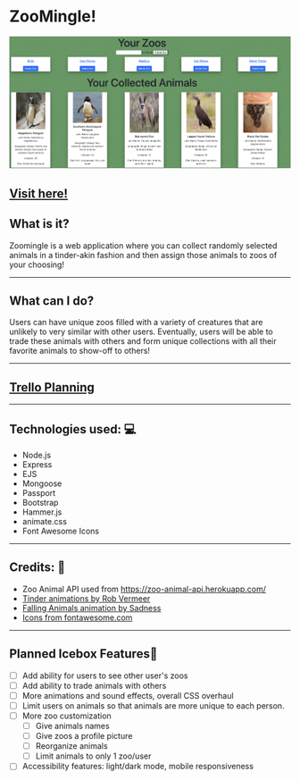 <h1>ZooMingle!</h1>
<img src="./public/images/preview.png"/>

<h2><strong><a href="https://zoomingle.herokuapp.com/">Visit here!</a></strong></h2>

<h2>What is it?</h2>
<p>Zoomingle is a web application where you can collect randomly selected animals in a tinder-akin fashion and then assign those animals to zoos of your choosing!</p>
<hr></hr>
<h2>What can I do?</h2>
<p>Users can have unique zoos filled with a variety of creatures that are unlikely to very similar with other users. Eventually, users will be able to trade these animals with others and form unique collections with all their favorite animals to show-off to others!</p>
<hr></hr>
<h2>
<a href="https://trello.com/b/M9hHGHsy/zoomingle">Trello Planning</a>
</h2>
<hr></hr>
<h2>Technologies used: 💻</h2> 
<ul>
<li>Node.js</li>
<li>Express</li>
<li>EJS</li>
<li>Mongoose</li>
<li>Passport</li>
<li>Bootstrap</li>
<li>Hammer.js</li>
<li>animate.css</li>
<li>Font Awesome Icons</li>
</ul>
<hr></hr>
<h2>Credits: 🙌</h2>
<ul>
<li>Zoo Animal API used from <a href="https://zoo-animal-api.herokuapp.com/">https://zoo-animal-api.herokuapp.com/</a></li>
<li><a href="https://codepen.io/RobVermeer/pen/japZpY">Tinder animations by Rob Vermeer</a></li>
<li><a href="https://codepen.io/sadness97/pen/mdOXzNW">Falling Animals animation by Sadness</a>
<li><a href="https://fontawesome.com">Icons from fontawesome.com</a></ul>
<hr></hr>
<h2>Planned Icebox Features🧊</h2>

- [ ] Add ability for users to see other user's zoos
- [ ] Add ability to trade animals with others
- [ ] More animations and sound effects, overall CSS overhaul
- [ ] Limit users on animals so that animals are more unique to each person.
- [ ] More zoo customization
  - [ ] Give animals names
  - [ ] Give zoos a profile picture
  - [ ] Reorganize animals
  - [ ] Limit animals to only 1 zoo/user
- [ ] Accessibility features: light/dark mode, mobile responsiveness